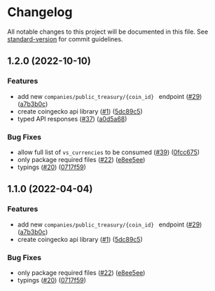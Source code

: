 # Changelog

All notable changes to this project will be documented in this file. See [standard-version](https://github.com/conventional-changelog/standard-version) for commit guidelines.

## 1.2.0 (2022-10-10)


### Features

* add new `companies/public_treasury/{coin_id} ` endpoint ([#29](https://github.com/michael-siek/coingecko-api/issues/29)) ([a7b3b0c](https://github.com/michael-siek/coingecko-api/commit/a7b3b0c6ff92968ae9e036909aff47d713e2c68f))
* create coingecko api library ([#1](https://github.com/michael-siek/coingecko-api/issues/1)) ([5dc89c5](https://github.com/michael-siek/coingecko-api/commit/5dc89c57e04f912bda19f159e2e9399f2ffac043))
* typed API responses ([#37](https://github.com/michael-siek/coingecko-api/issues/37)) ([a0d5a68](https://github.com/michael-siek/coingecko-api/commit/a0d5a68a100a81e6c7de8d55631689e3228f22d1))


### Bug Fixes

* allow full list of `vs_currencies` to be consumed ([#39](https://github.com/michael-siek/coingecko-api/issues/39)) ([0fcc675](https://github.com/michael-siek/coingecko-api/commit/0fcc6758315583e676d9faf21a146bd3ae63f3d5))
* only package required files ([#22](https://github.com/michael-siek/coingecko-api/issues/22)) ([e8ee5ee](https://github.com/michael-siek/coingecko-api/commit/e8ee5eeda223aa59ceeddf09bfebcdba54688330))
* typings ([#20](https://github.com/michael-siek/coingecko-api/issues/20)) ([0717f59](https://github.com/michael-siek/coingecko-api/commit/0717f59a3fa94f5d2c159dfba6b5aeda2bc31b67))

## 1.1.0 (2022-04-04)


### Features

* add new `companies/public_treasury/{coin_id} ` endpoint ([#29](https://github.com/michael-siek/coingecko-api/issues/29)) ([a7b3b0c](https://github.com/michael-siek/coingecko-api/commit/a7b3b0c6ff92968ae9e036909aff47d713e2c68f))
* create coingecko api library ([#1](https://github.com/michael-siek/coingecko-api/issues/1)) ([5dc89c5](https://github.com/michael-siek/coingecko-api/commit/5dc89c57e04f912bda19f159e2e9399f2ffac043))


### Bug Fixes

* only package required files ([#22](https://github.com/michael-siek/coingecko-api/issues/22)) ([e8ee5ee](https://github.com/michael-siek/coingecko-api/commit/e8ee5eeda223aa59ceeddf09bfebcdba54688330))
* typings ([#20](https://github.com/michael-siek/coingecko-api/issues/20)) ([0717f59](https://github.com/michael-siek/coingecko-api/commit/0717f59a3fa94f5d2c159dfba6b5aeda2bc31b67))
